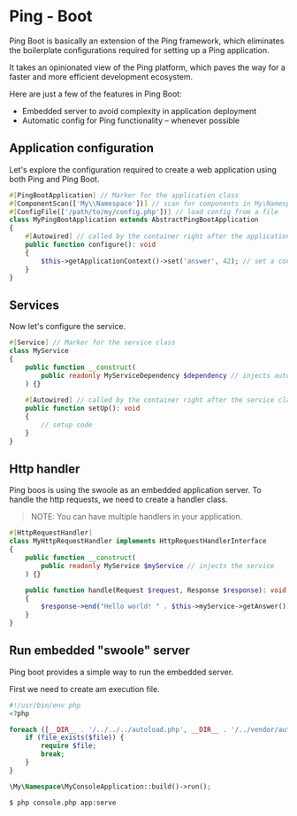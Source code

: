 # Ping - Boot

Ping Boot is basically an extension of the Ping framework, 
which eliminates the boilerplate configurations required for 
setting up a Ping application.

It takes an opinionated view of the Ping platform, 
which paves the way for a faster and more efficient development ecosystem.

Here are just a few of the features in Ping Boot:
- Embedded server to avoid complexity in application deployment
- Automatic config for Ping functionality – whenever possible

## Application configuration

Let's explore the configuration required to create a web application 
using both Ping and Ping Boot.

```php
#[PingBootApplication] // Marker for the application class
#[ComponentScan(['My\\Namespace'])] // scan for components in My\Namespace classes
#[ConfigFile(['/path/to/my/config.php'])] // load config from a file
class MyPingBootApplication extends AbstractPingBootApplication
{
    #[Autowired] // called by the container right after the application class is created 
    public function configure(): void
    {
        $this->getApplicationContext()->set('answer', 42); // set a configuration value (dependency container)
    }
}
```

## Services

Now let's configure the service.

```php
#[Service] // Marker for the service class
class MyService
{
    public function __construct(
        public readonly MyServiceDependency $dependency // injects automatically the dependency
    ) {}
    
    #[Autowired] // called by the container right after the service class is created 
    public function setUp(): void
    {
        // setup code
    }
}
```

## Http handler 

Ping boos is using the swoole as an embedded application server.
To handle the http requests, we need to create a handler class.
> NOTE: You can have multiple handlers in your application.

```php
#[HttpRequestHandler]
class MyHttpRequestHandler implements HttpRequestHandlerInterface
{
    public function __construct(
        public readonly MyService $myService // injects the service
    ) {}

    public function handle(Request $request, Response $response): void
    {
        $response->end("Hello world! " . $this->myService->getAnswer()); // send the response 
    }
}
```

## Run embedded "swoole" server

Ping boot provides a simple way to run the embedded server.

First we need to create am execution file.

```php
#!/usr/bin/env php
<?php

foreach ([__DIR__ . '/../../../autoload.php', __DIR__ . '/../vendor/autoload.php'] as $file) {
    if (file_exists($file)) {
        require $file;
        break;
    }
}

\My\Namespace\MyConsoleApplication::build()->run();
```

```bash
$ php console.php app:serve
```